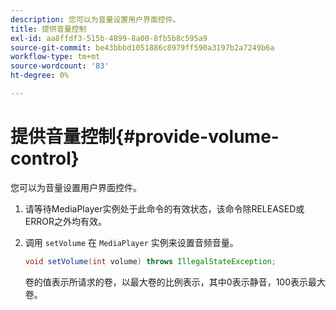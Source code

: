 ```yaml
---
description: 您可以为音量设置用户界面控件。
title: 提供音量控制
exl-id: aa8ffdf3-515b-4899-8a00-8fb5b8c595a9
source-git-commit: be43bbbd1051886c8979ff590a3197b2a7249b6a
workflow-type: tm+mt
source-wordcount: '83'
ht-degree: 0%

---
```


# 提供音量控制{#provide-volume-control}

您可以为音量设置用户界面控件。

1. 请等待MediaPlayer实例处于此命令的有效状态，该命令除RELEASED或ERROR之外均有效。
1. 调用 `setVolume` 在 `MediaPlayer` 实例来设置音频音量。

   ```java
   void setVolume(int volume) throws IllegalStateException;
   ```

   卷的值表示所请求的卷，以最大卷的比例表示，其中0表示静音，100表示最大卷。
